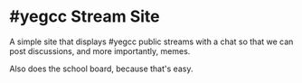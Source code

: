 #yegcc Stream Site
====================

A simple site that displays #yegcc public streams with a chat so that we can post discussions, and more importantly, memes.

Also does the school board, because that's easy.
